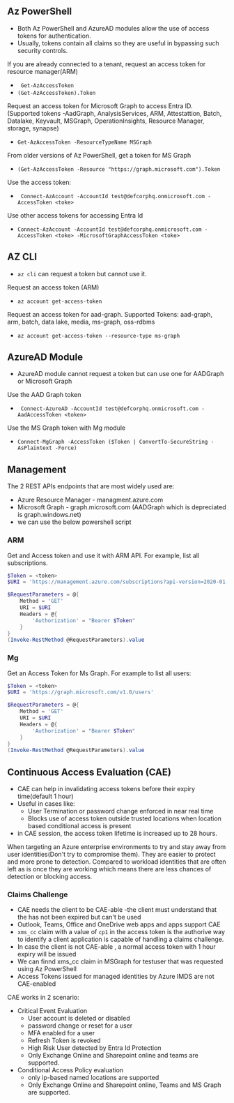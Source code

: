 ## Az PowerShell
- Both Az PowerShell and AzureAD modules allow the use of access tokens for authentication. 
- Usually, tokens contain all claims so they are useful in bypassing such security controls. 

If you are already connected to a tenant, request an access token for resource manager(ARM)
- ` Get-AzAccessToken`
- ` (Get-AzAccessToken).Token `

Request an access token for Microsoft Graph to access Entra ID. (Supported tokens -AadGraph, AnalysisServices, ARM, Attestattion, Batch, Datalake, Keyvault, MSGraph, OperationInsights, Resource Manager, storage, synapse)
- ` Get-AzAccessToken -ResourceTypeName MSGraph `

From older versions of Az PowerShell, get a token for MS Graph
- ` (Get-AzAccessToken -Resource "https://graph.microsoft.com").Token `

Use the access token: 
- ` Connect-AzAccount -AccountId test@defcorphq.onmicrosoft.com -AccessToken <toke>`

Use other access tokens for accessing Entra Id
- `Connect-AzAccount -AccountId test@defcorphq.onmicrosoft.com -AccessToken <toke> -MicrosoftGraphAccessToken <toke> `

## AZ CLI
- `az cli` can request a token but cannot use it.

Request an access token (ARM)
- ` az account get-access-token `

Request an access token for aad-graph. Supported Tokens: aad-graph, arm, batch, data lake, media, ms-graph, oss-rdbms
- ` az account get-access-token --resource-type ms-graph `

## AzureAD Module
- AzureAD module cannot request a token but can use one for AADGraph or Microsoft Graph

Use the AAD Graph token
- ` Connect-AzureAD -AccountId test@defcorphq.onmicrosoft.com -AadAccessToken <token>`

Use the MS Graph token with Mg module
- ` Connect-MgGraph -AccessToken ($Token | ConvertTo-SecureString -AsPlaintext -Force) `

## Management
The 2 REST APIs endpoints that are most widely used are:
- Azure Resource Manager - managment.azure.com
- Microsoft Graph - graph.microsoft.com (AADGraph which is depreciated is graph.windows.net)
- we can use the below powershell script 

### ARM 
Get and Access token and use it with ARM API. For example, list all subscriptions.
```powershell
$Token = <token>
$URI = 'https://management.azure.com/subscriptions?api-version=2020-01-01'

$RequestParameters = @{
	Method = 'GET'
	URI = $URI
	Headers = @{
		'Authorization' = "Bearer $Token"
	}
}
(Invoke-RestMethod @RequestParameters).value
```

### Mg
Get an Access Token for Ms Graph. For example to list all users:
```powershell
$Token = <token>
$URI = 'https://graph.microsoft.com/v1.0/users'

$RequestParameters = @{
	Method = 'GET'
	URI = $URI
	Headers = @{
		'Authorization' = "Bearer $Token"
	}
}
(Invoke-RestMethod @RequestParameters).value
```

## Continuous Access Evaluation (CAE)
- CAE can help in invalidating access tokens before their expiry time(default 1 hour)
- Useful in cases like:
	- User Termination or password change enforced in near real time
	- Blocks use of access token outside trusted  locations when location based conditional access is present
- in CAE session, the access token lifetime is increased up to 28 hours.

When targeting an Azure enterprise environments to try and stay away from user identities(Don't try to compromise them). They are easier to protect and more prone to detection. Compared to workload identities that are often left as is once they are working which means there are less chances of detection or blocking access. 
### Claims Challenge
- CAE needs the client to be CAE-able -the client must understand that the has not been expired but can't be used 
- Outlook, Teams, Office and OneDrive web apps and apps support CAE
- `xms_cc` claim with a value of `cp1` in the access token is the authorive way to identify a client application is capable of handling a claims challenge.
- In case the client is not CAE-able , a normal access token with 1 hour expiry will be issued 
- We can finnd xms_cc claim in MSGraph for testuser that was requested using Az PowerShell
- Access Tokens issued for managed identities by Azure IMDS are not CAE-enabled

CAE works in 2 scenario:
- Critical Event Evaluation 
	- User account is deleted or disabled 
	- password change or reset for a user 
	- MFA enabled  for a user 
	- Refresh Token is revoked 
	- High Risk User detected by Entra Id Protection
	- Only Exchange Online and Sharepoint online and teams are supported. 
- Conditional Access Policy evaluation 
	- only ip-based named locations are supported
	- Only Exchange Online and Sharepoint online, Teams and MS Graph are supported. 
